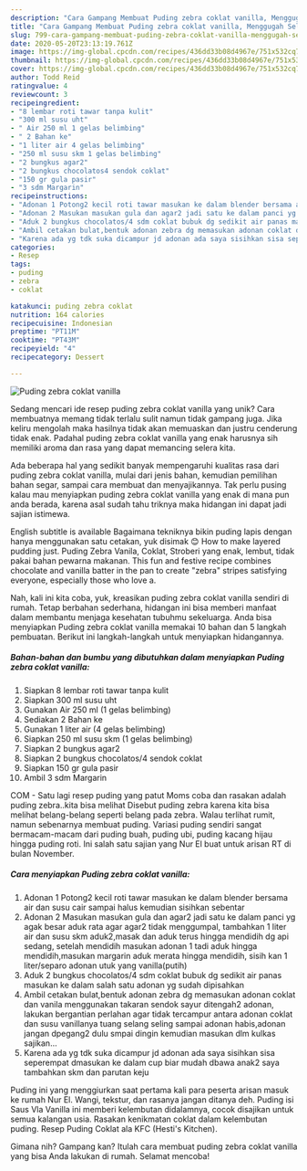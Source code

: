 ```yaml
---
description: "Cara Gampang Membuat Puding zebra coklat vanilla, Menggugah Selera"
title: "Cara Gampang Membuat Puding zebra coklat vanilla, Menggugah Selera"
slug: 799-cara-gampang-membuat-puding-zebra-coklat-vanilla-menggugah-selera
date: 2020-05-20T23:13:19.761Z
image: https://img-global.cpcdn.com/recipes/436dd33b08d4967e/751x532cq70/puding-zebra-coklat-vanilla-foto-resep-utama.jpg
thumbnail: https://img-global.cpcdn.com/recipes/436dd33b08d4967e/751x532cq70/puding-zebra-coklat-vanilla-foto-resep-utama.jpg
cover: https://img-global.cpcdn.com/recipes/436dd33b08d4967e/751x532cq70/puding-zebra-coklat-vanilla-foto-resep-utama.jpg
author: Todd Reid
ratingvalue: 4
reviewcount: 3
recipeingredient:
- "8 lembar roti tawar tanpa kulit"
- "300 ml susu uht"
- " Air 250 ml 1 gelas belimbing"
- " 2 Bahan ke"
- "1 liter air 4 gelas belimbing"
- "250 ml susu skm 1 gelas belimbing"
- "2 bungkus agar2"
- "2 bungkus chocolatos4 sendok coklat"
- "150 gr gula pasir"
- "3 sdm Margarin"
recipeinstructions:
- "Adonan 1 Potong2 kecil roti tawar masukan ke dalam blender bersama air dan susu cair sampai halus kemudian sisihkan sebentar"
- "Adonan 2 Masukan masukan gula dan agar2 jadi satu ke dalam panci yg agak besar aduk rata agar agar2 tidak menggumpal, tambahkan 1 liter air dan susu skm aduk2,masak dan aduk terus hingga mendidih dg api sedang, setelah mendidih masukan adonan 1 tadi aduk hingga mendidih,masukan margarin aduk merata hingga mendidih, sisih kan 1 liter/separo adonan utuk yang vanilla(putih)"
- "Aduk 2 bungkus chocolatos/4 sdm coklat bubuk dg sedikit air panas masukan ke dalam salah satu adonan yg sudah dipisahkan"
- "Ambil cetakan bulat,bentuk adonan zebra dg memasukan adonan coklat dan vanila menggunakan takaran sendok sayur ditengah2 adonan, lakukan bergantian perlahan agar tidak tercampur antara adonan coklat dan susu vanillanya tuang selang seling sampai adonan habis,adonan jangan dpegang2 dulu smpai dingin kemudian masukan dlm kulkas sajikan..."
- "Karena ada yg tdk suka dicampur jd adonan ada saya sisihkan sisa seperempat dmasukan ke dalam cup biar mudah dbawa anak2 saya tambahkan skm dan parutan keju"
categories:
- Resep
tags:
- puding
- zebra
- coklat

katakunci: puding zebra coklat 
nutrition: 164 calories
recipecuisine: Indonesian
preptime: "PT11M"
cooktime: "PT43M"
recipeyield: "4"
recipecategory: Dessert

---
```



![Puding zebra coklat vanilla](https://img-global.cpcdn.com/recipes/436dd33b08d4967e/751x532cq70/puding-zebra-coklat-vanilla-foto-resep-utama.jpg)

Sedang mencari ide resep puding zebra coklat vanilla yang unik? Cara membuatnya memang tidak terlalu sulit namun tidak gampang juga. Jika keliru mengolah maka hasilnya tidak akan memuaskan dan justru cenderung tidak enak. Padahal puding zebra coklat vanilla yang enak harusnya sih memiliki aroma dan rasa yang dapat memancing selera kita.

Ada beberapa hal yang sedikit banyak mempengaruhi kualitas rasa dari puding zebra coklat vanilla, mulai dari jenis bahan, kemudian pemilihan bahan segar, sampai cara membuat dan menyajikannya. Tak perlu pusing kalau mau menyiapkan puding zebra coklat vanilla yang enak di mana pun anda berada, karena asal sudah tahu triknya maka hidangan ini dapat jadi sajian istimewa.

English subtitle is available Bagaimana tekniknya bikin puding lapis dengan hanya menggunakan satu cetakan, yuk disimak 😊 How to make layered pudding just. Puding Zebra Vanila, Coklat, Stroberi yang enak, lembut, tidak pakai bahan pewarna makanan. This fun and festive recipe combines chocolate and vanilla batter in the pan to create &#34;zebra&#34; stripes satisfying everyone, especially those who love a.


Nah, kali ini kita coba, yuk, kreasikan puding zebra coklat vanilla sendiri di rumah. Tetap berbahan sederhana, hidangan ini bisa memberi manfaat dalam membantu menjaga kesehatan tubuhmu sekeluarga. Anda bisa menyiapkan Puding zebra coklat vanilla memakai 10 bahan dan 5 langkah pembuatan. Berikut ini langkah-langkah untuk menyiapkan hidangannya.

<!--inarticleads1-->

##### Bahan-bahan dan bumbu yang dibutuhkan dalam menyiapkan Puding zebra coklat vanilla:

1. Siapkan 8 lembar roti tawar tanpa kulit
1. Siapkan 300 ml susu uht
1. Gunakan  Air 250 ml (1 gelas belimbing)
1. Sediakan  2 Bahan ke
1. Gunakan 1 liter air (4 gelas belimbing)
1. Siapkan 250 ml susu skm (1 gelas belimbing)
1. Siapkan 2 bungkus agar2
1. Siapkan 2 bungkus chocolatos/4 sendok coklat
1. Siapkan 150 gr gula pasir
1. Ambil 3 sdm Margarin


COM - Satu lagi resep puding yang patut Moms coba dan rasakan adalah puding zebra..kita bisa melihat Disebut puding zebra karena kita bisa melihat belang-belang seperti belang pada zebra. Walau terlihat rumit, namun sebenarnya membuat puding. Variasi puding sendiri sangat bermacam-macam dari puding buah, puding ubi, puding kacang hijau hingga puding roti. Ini salah satu sajian yang Nur El buat untuk arisan RT di bulan November. 

<!--inarticleads2-->

##### Cara menyiapkan Puding zebra coklat vanilla:

1. Adonan 1 Potong2 kecil roti tawar masukan ke dalam blender bersama air dan susu cair sampai halus kemudian sisihkan sebentar
1. Adonan 2 Masukan masukan gula dan agar2 jadi satu ke dalam panci yg agak besar aduk rata agar agar2 tidak menggumpal, tambahkan 1 liter air dan susu skm aduk2,masak dan aduk terus hingga mendidih dg api sedang, setelah mendidih masukan adonan 1 tadi aduk hingga mendidih,masukan margarin aduk merata hingga mendidih, sisih kan 1 liter/separo adonan utuk yang vanilla(putih)
1. Aduk 2 bungkus chocolatos/4 sdm coklat bubuk dg sedikit air panas masukan ke dalam salah satu adonan yg sudah dipisahkan
1. Ambil cetakan bulat,bentuk adonan zebra dg memasukan adonan coklat dan vanila menggunakan takaran sendok sayur ditengah2 adonan, lakukan bergantian perlahan agar tidak tercampur antara adonan coklat dan susu vanillanya tuang selang seling sampai adonan habis,adonan jangan dpegang2 dulu smpai dingin kemudian masukan dlm kulkas sajikan...
1. Karena ada yg tdk suka dicampur jd adonan ada saya sisihkan sisa seperempat dmasukan ke dalam cup biar mudah dbawa anak2 saya tambahkan skm dan parutan keju


Puding ini yang menggiurkan saat pertama kali para peserta arisan masuk ke rumah Nur El. Wangi, tekstur, dan rasanya jangan ditanya deh. Puding isi Saus Vla Vanilla ini memberi kelembutan didalamnya, cocok disajikan untuk semua kalangan usia. Rasakan kenikmatan coklat dalam kelembutan puding. Resep Puding Coklat ala KFC (Hesti&#39;s Kitchen). 

Gimana nih? Gampang kan? Itulah cara membuat puding zebra coklat vanilla yang bisa Anda lakukan di rumah. Selamat mencoba!
